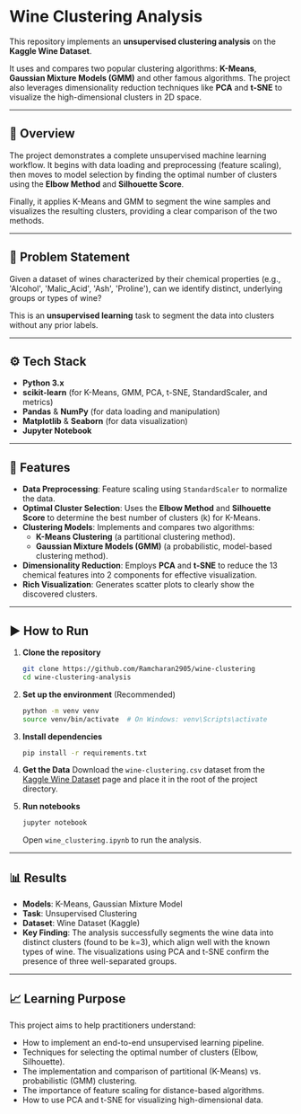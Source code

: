 # Wine Clustering Analysis 

This repository implements an **unsupervised clustering analysis** on the **Kaggle Wine Dataset**.

It uses and compares two popular clustering algorithms: **K-Means**, **Gaussian Mixture Models (GMM)** and other famous algorithms. The project also leverages dimensionality reduction techniques like **PCA** and **t-SNE** to visualize the high-dimensional clusters in 2D space.

---

## 📘 Overview

The project demonstrates a complete unsupervised machine learning workflow. It begins with data loading and preprocessing (feature scaling), then moves to model selection by finding the optimal number of clusters using the **Elbow Method** and **Silhouette Score**.

Finally, it applies K-Means and GMM to segment the wine samples and visualizes the resulting clusters, providing a clear comparison of the two methods.

---

## 🧠 Problem Statement

Given a dataset of wines characterized by their chemical properties (e.g., 'Alcohol', 'Malic_Acid', 'Ash', 'Proline'), can we identify distinct, underlying groups or types of wine?

This is an **unsupervised learning** task to segment the data into clusters without any prior labels.

---

## ⚙️ Tech Stack

-   **Python 3.x**
-   **scikit-learn** (for K-Means, GMM, PCA, t-SNE, StandardScaler, and metrics)
-   **Pandas** & **NumPy** (for data loading and manipulation)
-   **Matplotlib** & **Seaborn** (for data visualization)
-   **Jupyter Notebook**

---

## 🚀 Features

-   **Data Preprocessing**: Feature scaling using `StandardScaler` to normalize the data.
-   **Optimal Cluster Selection**: Uses the **Elbow Method** and **Silhouette Score** to determine the best number of clusters (k) for K-Means.
-   **Clustering Models**: Implements and compares two algorithms:
    -   **K-Means Clustering** (a partitional clustering method).
    -   **Gaussian Mixture Models (GMM)** (a probabilistic, model-based clustering method).
-   **Dimensionality Reduction**: Employs **PCA** and **t-SNE** to reduce the 13 chemical features into 2 components for effective visualization.
-   **Rich Visualization**: Generates scatter plots to clearly show the discovered clusters.

---

## ▶️ How to Run

1.  **Clone the repository**
    ```bash
    git clone https://github.com/Ramcharan2905/wine-clustering
    cd wine-clustering-analysis
    ```

2.  **Set up the environment** (Recommended)
    ```bash
    python -m venv venv
    source venv/bin/activate  # On Windows: venv\Scripts\activate
    ```

3.  **Install dependencies**
    ```bash
    pip install -r requirements.txt
    ```

4.  **Get the Data**
    Download the `wine-clustering.csv` dataset from the [Kaggle Wine Dataset](https://www.kaggle.com/datasets/fedesoriano/wine-clustering) page and place it in the root of the project directory.

5.  **Run notebooks**
    ```bash
    jupyter notebook
    ```
    Open `wine_clustering.ipynb` to run the analysis.

---

## 📊 Results

-   **Models**: K-Means, Gaussian Mixture Model
-   **Task**: Unsupervised Clustering
-   **Dataset**: Wine Dataset (Kaggle)
-   **Key Finding**: The analysis successfully segments the wine data into distinct clusters (found to be k=3), which align well with the known types of wine. The visualizations using PCA and t-SNE confirm the presence of three well-separated groups.

---

## 📈 Learning Purpose

This project aims to help practitioners understand:
-   How to implement an end-to-end unsupervised learning pipeline.
-   Techniques for selecting the optimal number of clusters (Elbow, Silhouette).
-   The implementation and comparison of partitional (K-Means) vs. probabilistic (GMM) clustering.
-   The importance of feature scaling for distance-based algorithms.
-   How to use PCA and t-SNE for visualizing high-dimensional data.
